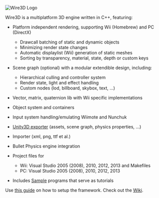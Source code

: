 ![Wire3D Logo](https://github.com/rrath/Wire3D/wiki/logo.png)

Wire3D is a multiplatform 3D engine written in C++, featuring:

  * Platform independent rendering, supporting Wii (Homebrew) and PC (DirectX)
    * Drawcall batching of static and dynamic objects
    * Minimizing render state changes
    * Automatic displaylist (Wii) generation of static meshes
    * Sorting by transparency, material, state, depth or custom keys
  * Scene graph (optional) with a modular extendible design, including:
    * Hierarchical culling and controller system
    * Render state, light and effect handling
    * Custom nodes (lod, billboard, skybox, text, ...)
  * Vector, matrix, quaternion lib with Wii specific implementations
  * Object system and containers
  * Input system handling/emulating Wiimote and Nunchuk

  * [Unity3D exporter](https://github.com/rrath/Wire3D/wiki/Unity3D-Exporter) (assets, scene graph, physics properties, ...)
  * Importer (xml, png, ttf et al.)
  * Bullet Physics engine integration

  * Project files for
    * Wii: Visual Studio 2005 (2008), 2010, 2012, 2013 and Makefiles
    * PC: Visual Studio 2005 (2008), 2010, 2012, 2013
  * Includes [Sample](https://github.com/rrath/Wire3D/wiki/Samples) programs that serve as tutorials

Use [this guide](https://github.com/rrath/Wire3D/wiki/Getting-Started) on how to setup the framework.
Check out the [Wiki](https://github.com/rrath/Wire3D/wiki).
